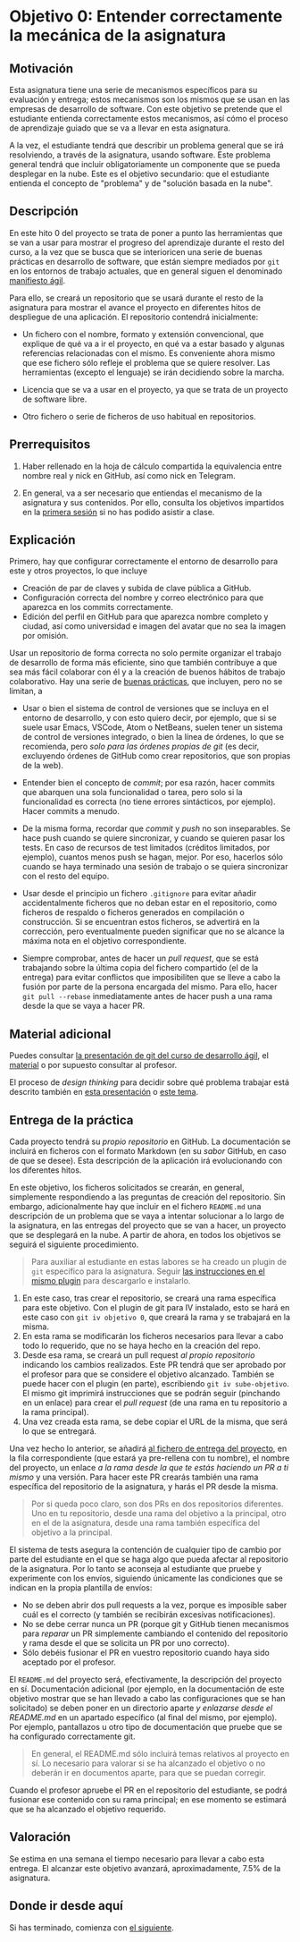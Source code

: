 # Objetivo 0: Entender correctamente la mecánica de la asignatura

## Motivación

Esta asignatura tiene una serie de mecanismos específicos para su
evaluación y entrega; estos mecanismos son los mismos que se usan en
las empresas de desarrollo de software. Con este objetivo se pretende que
el estudiante entienda correctamente estos mecanismos, así cómo el
proceso de aprendizaje guiado que se va a llevar en esta asignatura.

A la vez, el estudiante tendrá que describir un problema general que se irá
resolviendo, a través de la asignatura, usando software. Este problema general
tendrá que incluir obligatoriamente un componente que se pueda desplegar en la
nube. Este es el objetivo secundario: que el estudiante entienda el concepto de
"problema" y de "solución basada en la nube".

## Descripción

En este hito 0 del proyecto se trata de poner a punto las herramientas
que se van a usar para mostrar el progreso del aprendizaje durante el
resto del curso, a la vez que se busca que se interioricen una serie
de buenas prácticas en desarrollo de software, que están siempre
mediados por `git` en los entornos de trabajo actuales, que en general
siguen el denominado [manifiesto
ágil](https://agilemanifesto.org/iso/es/manifesto.html).

Para ello, se creará un repositorio que se usará durante el resto de la
asignatura para mostrar el avance el proyecto en diferentes hitos de despliegue
de una aplicación. El repositorio contendrá inicialmente:

* Un fichero con el nombre, formato y extensión convencional, que explique de
  qué va a ir el proyecto, en qué va a estar basado y algunas referencias
  relacionadas con el mismo. Es conveniente ahora mismo que ese fichero sólo
  refleje el problema que se quiere resolver. Las herramientas (excepto el
  lenguaje) se irán decidiendo sobre la marcha.

* Licencia que se va a usar en el proyecto, ya que se trata de un
  proyecto de software libre.

* Otro fichero o serie de ficheros de uso habitual en repositorios.

## Prerrequisitos

1. Haber rellenado en la hoja de cálculo compartida la equivalencia
   entre nombre real y nick en GitHub, así como nick en Telegram.

2. En general, va a ser necesario que entiendas el mecanismo de la
   asignatura y sus contenidos. Por ello, consulta los objetivos
   impartidos en la [primera
   sesión](https://github.com/JJ/IV-21-22/blob/master/sesiones/semana-01.md)
   si no has podido asistir a clase.

## Explicación

Primero, hay que configurar correctamente el entorno de desarrollo para este y
otros proyectos, lo que incluye

* Creación de par de claves y subida de clave pública a GitHub.
* Configuración correcta del nombre y correo electrónico para que
  aparezca en los commits correctamente.
* Edición del perfil en GitHub para que aparezca nombre completo y ciudad, así
  como universidad e imagen del avatar que no sea la imagen por omisión.

Usar un repositorio de forma correcta no solo permite organizar el trabajo de
desarrollo de forma más eficiente, sino que también contribuye a que sea más
fácil colaborar con él y a la creación de buenos hábitos de trabajo
colaborativo. Hay una serie de [buenas
prácticas](https://www.git-tower.com/learn/git/ebook/en/command-line/appendix/best-practices),
que incluyen, pero no se limitan, a

* Usar o bien el sistema de control de versiones que se incluya en el entorno
  de desarrollo, y con esto quiero decir, por ejemplo, que si se suele usar
  Emacs, VSCode, Atom o NetBeans, suelen tener un sistema de control de
  versiones integrado, o bien la línea de órdenes, lo que se recomienda, pero
  *solo para las órdenes propias de git* (es decir, excluyendo órdenes de
  GitHub como crear repositorios, que son propias de la web).

* Entender bien el concepto de *commit*; por esa razón, hacer commits
  que abarquen una sola funcionalidad o tarea, pero solo
  si la funcionalidad es correcta (no tiene errores sintácticos, por
  ejemplo). Hacer commits a menudo.

* De la misma forma, recordar que *commit* y *push* no son
  inseparables. Se hace push cuando se quiere sincronizar, y cuando se
  quieren pasar los tests. En caso de recursos de test limitados
  (créditos limitados, por ejemplo), cuantos menos push se hagan,
  mejor. Por eso, hacerlos sólo cuando se haya terminado una sesión de
  trabajo o se quiera sincronizar con el resto del equipo.

* Usar desde el principio un fichero `.gitignore` para evitar añadir
  accidentalmente ficheros que no deban estar en el repositorio, como ficheros
  de respaldo o ficheros generados en compilación o construcción. Si se
  encuentran estos ficheros, se advertirá en la corrección, pero eventualmente
  pueden significar que no se alcance la máxima nota en el objetivo correspondiente.

* Siempre comprobar, antes de hacer un *pull request*, que se está trabajando
  sobre la última copia del fichero compartido (el de la entrega) para evitar
  conflictos que imposibiliten que se lleve a cabo la fusión por parte de la
  persona encargada del mismo. Para ello, hacer `git pull --rebase`
  inmediatamente antes de hacer push a una rama desde la que se vaya a
  hacer PR.

## Material adicional

Puedes consultar [la presentación de git del curso de desarrollo
ágil](https://jj.github.io/curso-tdd/preso/git), el
[material](https://jj.github.io/curso-tdd/temas/git.html) o por supuesto
consultar al profesor.

El proceso de *design thinking* para decidir sobre qué problema trabajar está
descrito también en [esta
presentación](https://jj.github.io/curso-tdd/preso/ddd.html) o [este
tema](https://jj.github.io/curso-tdd/temas/ddd.html).

## Entrega de la práctica

Cada proyecto tendrá su *propio repositorio* en GitHub. La
documentación se incluirá en ficheros con el formato Markdown (en su
*sabor* GitHub, en caso de que se desee). Esta descripción de la
aplicación irá evolucionando con los diferentes hitos.

En este objetivo, los ficheros solicitados se crearán, en general,
simplemente respondiendo a las preguntas de creación del
repositorio. Sin embargo, adicionalmente hay que incluir en el fichero
`README.md` una descripción de un problema que se vaya a intentar
solucionar a lo largo de la asignatura, en las entregas del proyecto
que se van a hacer, un proyecto que se desplegará en la nube. A partir
de ahora, en todos los objetivos se seguirá el siguiente
procedimiento.

> Para auxiliar al estudiante en estas labores se ha creado un plugin
> de `git` específico para la asignatura. Seguir [las instrucciones en
> el mismo
> plugin](https://github.com/JJ/IV/blob/master/scripts/git-iv) para
> descargarlo e instalarlo.

1. En este caso, tras crear el repositorio, se creará una rama
   específica para este objetivo. Con el plugin de git para IV
   instalado, esto se hará en este caso con `git iv objetivo 0`, que
   creará la rama y se trabajará en la misma.
2. En esta rama se modificarán los ficheros necesarios para llevar a
   cabo todo lo requerido, que no se haya hecho en la creación del
   repo.
3. Desde esa rama, se creará un pull request *al propio repositorio*
   indicando los cambios realizados. Este PR tendrá que ser aprobado
   por el profesor para que se considere el objetivo
   alcanzado. También se puede hacer con el plugin (en parte),
   escribiendo `git iv sube-objetivo`. El mismo git imprimirá
   instrucciones que se podrán seguir (pinchando en un enlace) para
   crear el *pull request* (de una rama en tu repositorio a la rama
   principal).
4. Una vez creada esta rama, se debe copiar el URL de la misma, que
   será lo que se entregará.

Una vez hecho lo anterior, se añadirá
[al fichero de entrega del proyecto](https://github.com/JJ/IV-21-22/blob/master/proyectos/objetivo-0.md),
en la fila correspondiente (que estará ya pre-rellena con tu nombre),
el nombre del proyecto, un enlace *a la rama desde la que te estás
haciendo un PR a ti mismo* y una versión. Para hacer este PR crearás
también una rama específica del repositorio de la asignatura, y harás
el PR desde la misma.

> Por si queda poco claro, son dos PRs en dos repositorios
> diferentes. Uno en tu repositorio, desde una rama del objetivo a la
> principal, otro en el de la asignatura, desde una rama también
> específica del objetivo a la principal.

El sistema de tests asegura la contención de cualquier tipo de cambio
por parte del estudiante en el que se haga algo que pueda afectar al
repositorio de la asignatura. Por lo tanto se aconseja al estudiante
que pruebe y experimente con los envíos, siguiendo únicamente las
condiciones que se indican en la propia plantilla de envíos:

* No se deben abrir dos pull requests a la vez, porque es imposible
  saber cuál es el correcto (y también se recibirán excesivas notificaciones).
* No se debe cerrar nunca un PR (porque git y GitHub tienen mecanismos
  para *reparar* un PR simplemente cambiando el contenido del
  repositorio y rama desde el que se solicita un PR por uno correcto).
* Sólo debéis fusionar el PR en vuestro repositorio cuando haya sido aceptado
  por el profesor.

El `README.md` del proyecto será, efectivamente, la descripción del proyecto en
sí. Documentación adicional (por ejemplo, en la documentación de este objetivo
mostrar que se han llevado a cabo las configuraciones que se han solicitado) se
deben poner en un directorio aparte *y enlazarse desde el README.md* en un
apartado específico (al final del mismo, por ejemplo). Por ejemplo, pantallazos
u otro tipo de documentación que pruebe que se ha configurado correctamente git.

> En general, el README.md sólo incluirá temas relativos al proyecto
> en sí. Lo necesario para valorar si se ha alcanzado el objetivo o no
> deberán ir en documentos aparte, para que se puedan corregir.

Cuando el profesor apruebe el PR en el repositorio del estudiante, se
podrá fusionar ese contenido con su rama principal; en ese momento se
estimará que se ha alcanzado el objetivo requerido.

## Valoración

Se estima en una semana el tiempo necesario para llevar a cabo esta
entrega. El alcanzar este objetivo avanzará, aproximadamente, 7.5% de
la asignatura.

## Donde ir desde aquí

Si has terminado, comienza con [el siguiente](1.Infraestructura.md).
